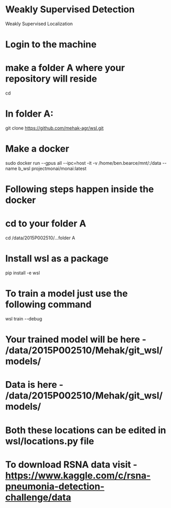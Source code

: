 # Weakly Supervised Detection
Weakly Supervised Localization

# Login to the machine
# make a folder A where your repository will reside
cd <folder A>
  
# In folder A:
git clone https://github.com/mehak-agr/wsl.git

# Make a docker
sudo docker run --gpus all --ipc=host -it -v /home/ben.bearce/mnt/:/data --name b_wsl projectmonai/monai:latest

# Following steps happen inside the docker

# cd to your folder A 
cd /data/2015P002510/...folder A

# Install wsl as a package
pip install -e wsl

# To train a model just use the following command
wsl train --debug

# Your trained model will be here - /data/2015P002510/Mehak/git_wsl/models/
# Data is here - /data/2015P002510/Mehak/git_wsl/models/
# Both these locations can be edited in wsl/locations.py file

# To download RSNA data visit - https://www.kaggle.com/c/rsna-pneumonia-detection-challenge/data
